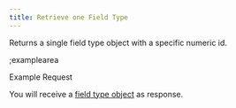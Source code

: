 ```yaml
---
title: Retrieve one Field Type
---
```


Returns a single field type object with a specific numeric id.

;examplearea

Example Request

<RequestExample url="https://mapi.storyblok.com/v1/field_types" httpMethod="GETOAUTH"></RequestExample>

You will receive a [field type object](#core-resources/field-types/the-field-type-object) as response.
